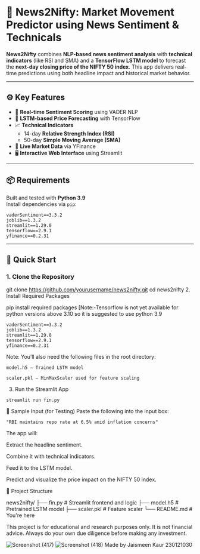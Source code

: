 # 📰 News2Nifty: Market Movement Predictor using News Sentiment & Technicals

**News2Nifty** combines **NLP-based news sentiment analysis** with **technical indicators** (like RSI and SMA) and a **TensorFlow LSTM model** to forecast the **next-day closing price of the NIFTY 50 index**. This app delivers real-time predictions using both headline impact and historical market behavior.

---

## ⚙️ Key Features

- 📡 **Real-time Sentiment Scoring** using VADER NLP  
- 🧠 **LSTM-based Price Forecasting** with TensorFlow  
- 📈 **Technical Indicators**  
  - 14-day **Relative Strength Index (RSI)**  
  - 50-day **Simple Moving Average (SMA)**  
- 🔄 **Live Market Data** via YFinance  
- 🖥️ **Interactive Web Interface** using Streamlit

---

## 📦 Requirements

Built and tested with **Python 3.9**  
Install dependencies via `pip`:
```
vaderSentiment==3.3.2
joblib==1.3.2
streamlit==1.29.0
tensorflow==2.9.1
yfinance==0.2.31
```
---

## 🚀 Quick Start

### 1. Clone the Repository
git clone https://github.com/yourusername/news2nifty.git
cd news2nifty
2. Install Required Packages

pip install required packages [Note:-Tensorflow is not yet available for python versions above 3.10 so it is suggested to use python 3.9
```
vaderSentiment==3.3.2
joblib==1.3.2
streamlit==1.29.0
tensorflow==2.9.1
yfinance==0.2.31
```
Note: You’ll also need the following files in the root directory:
```
model.h5 – Trained LSTM model

scaler.pkl – MinMaxScaler used for feature scaling
```

3. Run the Streamlit App
```
streamlit run fin.py
```
🧪 Sample Input (for Testing)
Paste the following into the input box:

```
"RBI maintains repo rate at 6.5% amid inflation concerns"
```
The app will:

Extract the headline sentiment.

Combine it with technical indicators.

Feed it to the LSTM model.

Predict and visualize the price impact on the NIFTY 50 index.

📌 Project Structure

news2nifty/
├── fin.py               # Streamlit frontend and logic
├── model.h5             # Pretrained LSTM model
├── scaler.pkl           # Feature scaler
└── README.md            # You're here

This project is for educational and research purposes only. It is not financial advice. Always do your own due diligence before making any investment.

![Screenshot (417)](https://github.com/user-attachments/assets/5e276329-f56d-4b36-83ab-5d7be0e4ff60)
![Screenshot (418)](https://github.com/user-attachments/assets/235351b5-f2d0-4c29-b8b7-a8c4d6b74b0f)
Made by Jaismeen Kaur 230121030
